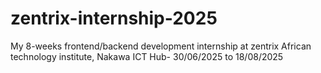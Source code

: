 # zentrix-internship-2025
My 8-weeks frontend/backend development internship at zentrix African technology institute, Nakawa ICT Hub- 30/06/2025 to 18/08/2025
